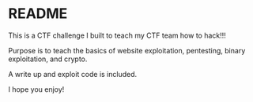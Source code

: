 # README

This is a CTF challenge I built to teach my CTF team how to hack!!!

Purpose is to teach the basics of website exploitation, pentesting, binary exploitation, and crypto.

A write up and exploit code is included. 

I hope you enjoy!

